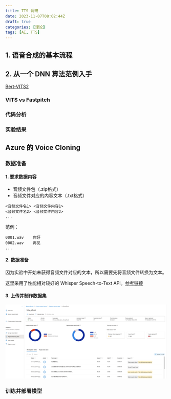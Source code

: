 ```yaml
---
title: TTS 调研
date: 2023-11-07T08:02:44Z
draft: true
categories: [理论]
tags: [AI, TTS]
---
```


## 1. 语音合成的基本流程

## 2. 从一个 DNN 算法范例入手

[Bert-VITS2](https://github.com/fishaudio/Bert-VITS2)

### VITS vs Fastpitch

### 代码分析

### 实验结果

## Azure 的 Voice Cloning

### 数据准备

#### 1. 要求数据内容

- 音频文件包（.zip格式）
- 音频文件对应的内容文本（.txt格式）

```text
<音频文件名1> <音频文件内容1>
<音频文件名2> <音频文件内容2>
...
```

范例：

```text
0001.wav    你好
0002.wav    再见
...
```

#### 2. 数据准备

因为实验中开始未获得音频文件对应的文本，所以需要先将音频文件转换为文本。

这里采用了性能相对较好的 Whisper Speech-to-Text API。[参考链接](https://github.com/openai/whisper)

#### 3. 上传并制作数据集

![Alt text](img/image.png)

### 训练并部署模型

